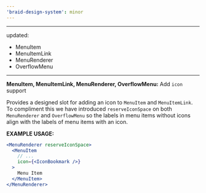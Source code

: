 ```yaml
---
'braid-design-system': minor
---
```


---
updated:
  - MenuItem
  - MenuItemLink
  - MenuRenderer
  - OverflowMenu
---

**MenuItem, MenuItemLink, MenuRenderer, OverflowMenu:** Add `icon` support

Provides a designed slot for adding an icon to `MenuItem` and `MenuItemLink`. To compliment this we have introduced `reserveIconSpace` on both `MenuRenderer` and `OverflowMenu` so the labels in menu items without icons align with the labels of menu items with an icon.

**EXAMPLE USAGE:**
```jsx
<MenuRenderer reserveIconSpace>
  <MenuItem
    // ...
    icon={<IconBookmark />}
  >
    Menu Item
  </MenuItem>
</MenuRenderer>
```
